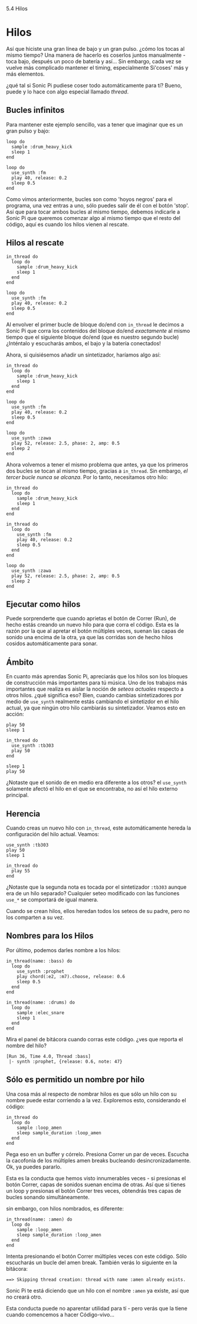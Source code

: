 5.4 Hilos

# Hilos 

Así que hiciste una gran línea de bajo y un gran pulso. ¿cómo los
tocas al mismo tiempo? Una manera de hacerlo es coserlos juntos
manualmente - toca bajo, después un poco de batería y así... Sin embargo,
cada vez se vuelve más complicado mantener el timing, especialmente Si'coses'
más y más elementos.

¿qué tal si Sonic Pi pudiese coser todo automáticamente para tí? Bueno,
puede y lo hace con algo especial llamado *thread*.

## Bucles infinitos

Para mantener este ejemplo sencillo, vas a tener que imaginar que es un gran
pulso y bajo:

```
loop do
  sample :drum_heavy_kick
  sleep 1
end

loop do
  use_synth :fm
  play 40, release: 0.2
  sleep 0.5
end
```

Como vimos anteriormente, bucles son como 'hoyos negros' para el programa,
una vez entras a uno, sólo puedes salir de él con el botón 'stop'. Así que
para tocar ambos bucles al mismo tiempo, debemos indicarle a Sonic Pi que
queremos comenzar algo al mismo tiempo que el resto del código, aquí es 
cuando los hilos vienen al rescate.


## Hilos al rescate

```
in_thread do
  loop do
    sample :drum_heavy_kick
    sleep 1
  end
end

loop do
  use_synth :fm
  play 40, release: 0.2
  sleep 0.5
end
```

Al envolver el primer bucle de bloque do/end con `in_thread` le decimos
a Sonic Pi que corra los contenidos del bloque do/end *exactamente* al
mismo tiempo que el siguiente bloque do/end (que es nuestro segundo bucle)
¿Inténtalo y escucharás ambos, el bajo y la batería conectados!

Ahora, si quisiésemos añadir un sintetizador, haríamos algo así:

```
in_thread do
  loop do
    sample :drum_heavy_kick
    sleep 1
  end
end

loop do
  use_synth :fm
  play 40, release: 0.2
  sleep 0.5
end

loop do
  use_synth :zawa
  play 52, release: 2.5, phase: 2, amp: 0.5
  sleep 2
end
```

Ahora volvemos a tener el mismo problema que antes, ya que los primeros
dos bucles se tocan al mismo tiempo, gracias a `in_thread`. Sin embargo,
*el tercer bucle nunca se alcanza*. Por lo tanto, necesitamos otro hilo:

```
in_thread do
  loop do
    sample :drum_heavy_kick
    sleep 1
  end
end

in_thread do
  loop do
    use_synth :fm
    play 40, release: 0.2
    sleep 0.5
  end
end

loop do
  use_synth :zawa
  play 52, release: 2.5, phase: 2, amp: 0.5
  sleep 2
end
```

## Ejecutar como hilos

Puede sorprenderte que cuando aprietas el botón de Correr (Run), de 
hecho estás creando un nuevo hilo para que corra el código. Esta es
la razón por la que al apretar el botón múltiples veces, suenan las
capas de sonido una encima de la otra, ya que las corridas son de 
hecho hilos cosidos automáticamente para sonar.

## Ámbito

En cuanto más aprendas Sonic Pi, apreciarás que los hilos son los bloques
de construcción más importantes para tú música. Uno de los trabajos más
importantes que realiza es aislar la noción de *seteos actuales* respecto
a otros hilos. ¿qué significa eso? Bien, cuando cambias sintetizadores
por medio de `use_synth` realmente estás cambiando el sintetizdor en el 
hilo actual, ya que ningún otro hilo cambiarás su sintetizador. Veamos
esto en acción:

```
play 50
sleep 1

in_thread do
  use_synth :tb303
  play 50
end

sleep 1
play 50

```

¿Notaste que el sonido de en medio era diferente a los otros? el `use_synth`
solamente afectó el hilo en el que se encontraba, no así el hilo externo
principal.

## Herencia 

Cuando creas un nuevo hilo con `in_thread`, este automáticamente hereda la 
configuración del hilo actual. Veamos:

```
use_synth :tb303
play 50
sleep 1

in_thread do
  play 55
end
```

¿Notaste que la segunda nota es tocada por el sintetizador `:tb303`
aunque era de un hilo separado? Cualquier seteo modificado con las funciones
`use_*` se comportará de igual manera.

Cuando se crean hilos, ellos heredan todos los seteos de su padre, pero no los
comparten a su vez.

## Nombres para los Hilos

Por último, podemos darles nombre a los hilos:

```
in_thread(name: :bass) do
  loop do
    use_synth :prophet
    play chord(:e2, :m7).choose, release: 0.6
    sleep 0.5
  end
end

in_thread(name: :drums) do
  loop do
    sample :elec_snare
    sleep 1
  end
end
```

Mira el panel de bitácora cuando corras este código. ¿ves que reporta el 
nombre del hilo?

```
[Run 36, Time 4.0, Thread :bass]
 |- synth :prophet, {release: 0.6, note: 47}
```

## Sólo es permitido un nombre por hilo

Una cosa más al respecto de nombrar hilos es que sólo un hilo con su nombre
puede estar corriendo a la vez. Exploremos esto, considerando el código:

```
in_thread do
  loop do
    sample :loop_amen
    sleep sample_duration :loop_amen
  end
end
```

Pega eso en un buffer y córrelo. Presiona Correr un par de veces. Escucha
la cacofonía de los múltiples amen breaks bucleando desincronizadamente.
Ok, ya puedes pararlo.

Esta es la conducta que hemos visto innumerables veces - si presionas
el botón Correr, capas de sonidos suenan encima de otras. Así que si 
tienes un loop y presionas el botón Correr tres veces, obtendrás tres 
capas de bucles sonando simultáneamente.

sin embargo, con hilos nombrados, es diferente:

```
in_thread(name: :amen) do
  loop do
    sample :loop_amen
    sleep sample_duration :loop_amen
  end
end
```

Intenta presionando el botón Correr múltiples veces con este código. 
Sólo escucharás un bucle del amen break. También verás lo siguiente 
en la bitácora:


```
==> Skipping thread creation: thread with name :amen already exists.
```


Sonic Pi te está diciendo que un hilo con el nombre `:amen` ya existe, 
así que no creará otro.

Esta conducta puede no aparentar utilidad para tí - pero verás que la 
tiene cuando comencemos a hacer Código-vivo...

